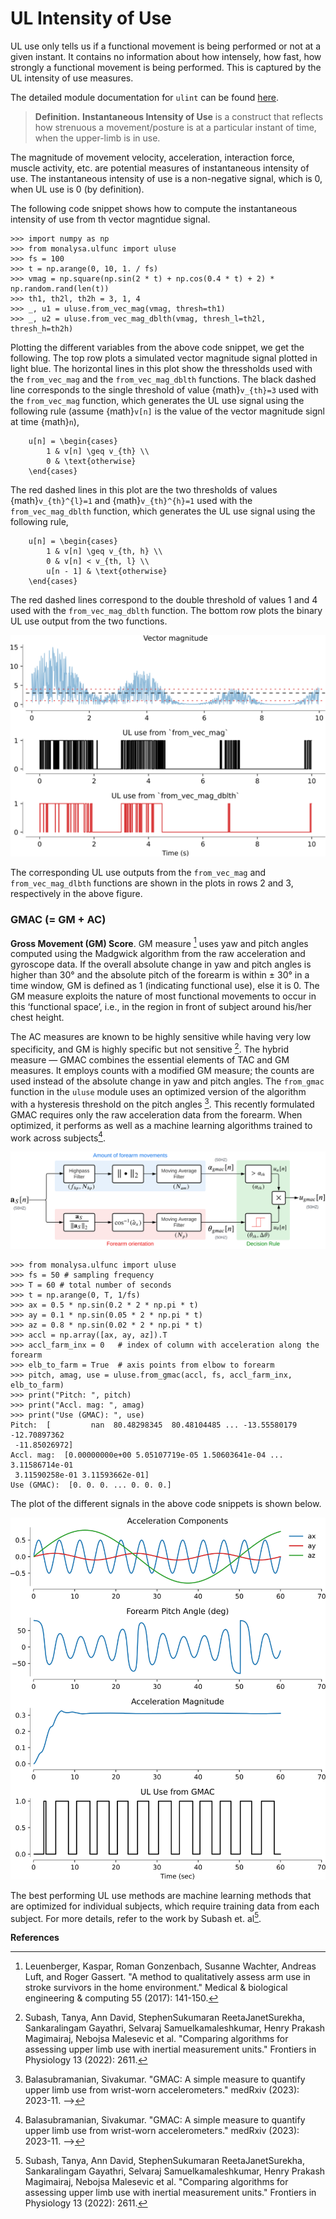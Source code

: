 
# UL Intensity of Use

UL use only tells us if a functional movement is being performed or not at a given instant. It contains no information about how intensely, how fast, how strongly a functional movement is being performed. This is captured by the UL intensity of use measures.

The detailed module documentation for `ulint` can be found [here](ulintdoc).

> **Definition.** **Instantaneous Intensity of Use** is a construct that reflects how strenuous a movement/posture is at a particular instant of time, when the upper-limb is in use.

The magnitude of movement velocity, acceleration, interaction force, muscle activity, etc. are potential measures of instantaneous intensity of use. The instantaneous intensity of use is a non-negative signal, which is 0, when UL use is 0 (by definition).

The following code snippet shows how to compute the instantaneous intensity of use from th vector magntidue signal.

```{code} python
>>> import numpy as np
>>> from monalysa.ulfunc import uluse
>>> fs = 100
>>> t = np.arange(0, 10, 1. / fs)
>>> vmag = np.square(np.sin(2 * t) + np.cos(0.4 * t) + 2) * np.random.rand(len(t))
>>> th1, th2l, th2h = 3, 1, 4
>>> _, u1 = uluse.from_vec_mag(vmag, thresh=th1)
>>> _, u2 = uluse.from_vec_mag_dblth(vmag, thresh_l=th2l, thresh_h=th2h)
```
Plotting the different variables from the above code snippet, we get the following. The top row plots a simulated vector magnitude signal plotted in light blue. The horizontal lines in this plot show the thressholds used with the `from_vec_mag` and the `from_vec_mag_dblth` functions. The black dashed line corresponds to the single threshold of value {math}`v_{th}=3` used with the `from_vec_mag` function, which generates the UL use signal using the following rule (assume {math}`v[n]` is the value of the vector magnitude signl at time {math}`n`),
```{math}
    u[n] = \begin{cases}
        1 & v[n] \geq v_{th} \\
        0 & \text{otherwise}
    \end{cases}
``` 

The red dashed lines in this plot are the two thresholds of values {math}`v_{th}^{l}=1` and {math}`v_{th}^{h}=1` used with the `from_vec_mag_dblth` function, which generates the UL use signal using the following rule,
```{math}
    u[n] = \begin{cases}
        1 & v[n] \geq v_{th, h} \\
        0 & v[n] < v_{th, l} \\
        u[n - 1] & \text{otherwise}
    \end{cases}
```

The red dashed lines correspond to the double threshold of values 1 and 4 used with the `from_vec_mag_dblth` function. The bottom row plots the binary UL use output from the two functions. 

![Alt text](_static/uluse_vec_mag.svg)

The corresponding UL use outputs from the `from_vec_mag` and `from_vec_mag_dlbth` functions are shown in the plots in rows 2 and 3, respectively in the above figure.

### GMAC (= GM + AC)
**Gross Movement (GM) Score**. GM measure [^leuen2017] uses yaw and pitch angles computed using the Madgwick algorithm from the raw acceleration and gyroscope data. If the overall absolute change in yaw and pitch angles is higher than 30° and the absolute pitch of the forearm is within ± 30° in a time window, GM is defined as 1 (indicating functional use), else it is 0. The GM measure exploits the nature of most functional movements to occur in this ‘functional space’, i.e., in the region in front of subject around his/her chest height.

The AC measures are known to be highly sensitive while having very low specificity, and GM is highly specific but not sensitive [^subash2022]. The hybrid measure — GMAC combines the essential elements of TAC and GM measures. It employs counts with a modified GM measure; the counts are used instead of the absolute change in yaw and pitch angles. The ```from_gmac``` function in the ```uluse``` module uses an optimized version of the algorithm with a hysteresis threshold on the pitch angles [^gmac]. This recently formulated GMAC requires only the raw acceleration data from the forearm. When optimized, it performs as well as a machine learning algorithms trained to work across subjects[^gmac].

![Alt text](_static/gmac_accl.svg)

```{code} python
>>> from monalysa.ulfunc import uluse
>>> fs = 50 # sampling frequency
>>> T = 60 # total number of seconds
>>> t = np.arange(0, T, 1/fs)
>>> ax = 0.5 * np.sin(0.2 * 2 * np.pi * t)
>>> ay = 0.1 * np.sin(0.05 * 2 * np.pi * t)
>>> az = 0.8 * np.sin(0.02 * 2 * np.pi * t)
>>> accl = np.array([ax, ay, az]).T
>>> accl_farm_inx = 0   # index of column with acceleration along the forearm 
>>> elb_to_farm = True  # axis points from elbow to forearm
>>> pitch, amag, use = uluse.from_gmac(accl, fs, accl_farm_inx, elb_to_farm)
>>> print("Pitch: ", pitch)
>>> print("Accl. mag: ", amag)
>>> print("Use (GMAC): ", use)
Pitch:  [         nan  80.48298345  80.48104485 ... -13.55580179 -12.70897362
 -11.85026972]
Accl. mag:  [0.00000000e+00 5.05107719e-05 1.50603641e-04 ... 3.11586714e-01
 3.11590258e-01 3.11593662e-01]
Use (GMAC):  [0. 0. 0. ... 0. 0. 0.]
```
The plot of the different signals in the above code snippets is shown below.

![Alt text](_static/gmac_use.svg)

The best performing UL use methods are machine learning methods that are optimized for 
individual subjects, which require training data from each subject. For more details, 
refer to the work by Subash et. al[^subash2022]. 

**References**
[^david2021b]: David, Ann, Tanya Subash, S. K. M. Varadhan, Alejandro Melendez-Calderon, and Sivakumar Balasubramanian. "A framework for sensor-based assessment of upper-limb functioning in hemiparesis." Frontiers in Human Neuroscience 15 (2021).
[^bailey2014]: Bailey, Ryan R., Joseph W. Klaesner, and Catherine E. Lang. "An accelerometry-based methodology for assessment of real-world bilateral upper extremity activity." PloS one 9, no. 7 (2014).
[^delucena2017]: de Lucena, Diogo S., Oliver Stoller, Justin B. Rowe, Vicky Chan, and David J. Reinkensmeyer. "Wearable sensing for rehabilitation after stroke: Bimanual jerk asymmetry encodes unique information about the variability of upper extremity recovery." In 2017 International Conference on Rehabilitation Robotics (ICORR), pp. 1603-1608. IEEE, 2017.
[^leuen2017]: Leuenberger, Kaspar, Roman Gonzenbach, Susanne Wachter, Andreas Luft, and Roger Gassert. "A method to qualitatively assess arm use in stroke survivors in the home environment." Medical & biological engineering & computing 55 (2017): 141-150.
[^subash2022]: Subash, Tanya, Ann David, StephenSukumaran ReetaJanetSurekha, Sankaralingam Gayathri, Selvaraj Samuelkamaleshkumar, Henry Prakash Magimairaj, Nebojsa Malesevic et al. "Comparing algorithms for assessing upper limb use with inertial measurement units." Frontiers in Physiology 13 (2022): 2611.
[^gmac]: Balasubramanian, Sivakumar. "GMAC: A simple measure to quantify upper limb use from wrist-worn accelerometers." medRxiv (2023): 2023-11. -->
